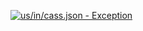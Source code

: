 [![us/in/cass.json - Exception](https://img.shields.io/badge/us/in/cass.json-Exception-red)](https://github.com/openaddresses/openaddresses/tree/master/sources/us/in/cass.json)